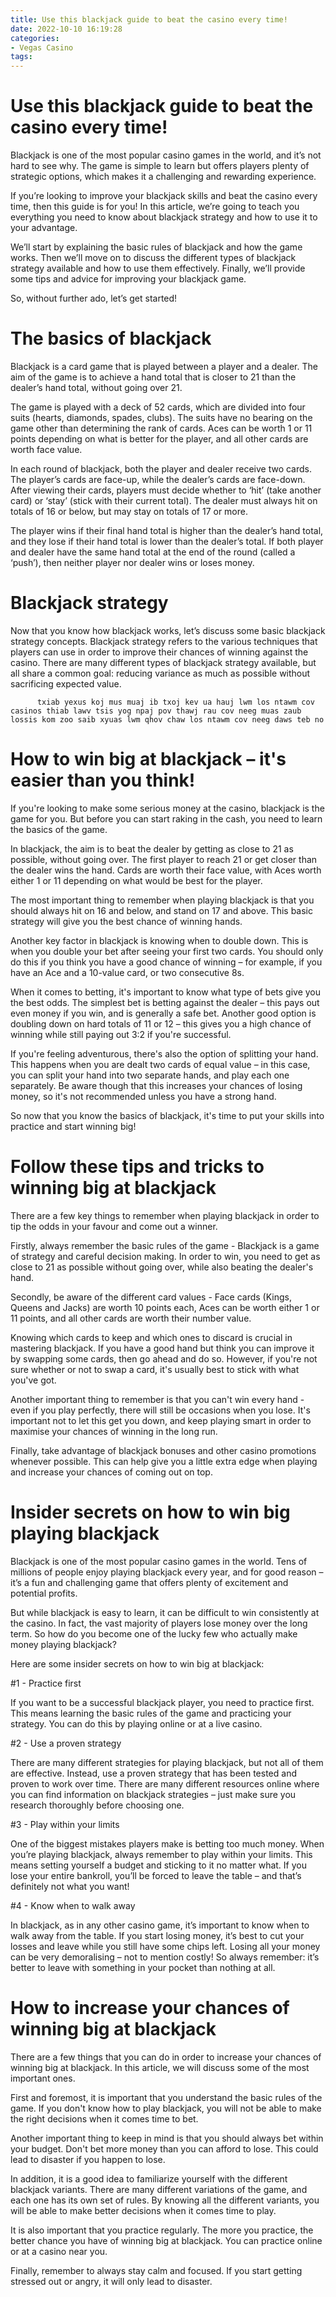 ```yaml
---
title: Use this blackjack guide to beat the casino every time!
date: 2022-10-10 16:19:28
categories:
- Vegas Casino
tags:
---
```



#  Use this blackjack guide to beat the casino every time!

Blackjack is one of the most popular casino games in the world, and it’s not hard to see why. The game is simple to learn but offers players plenty of strategic options, which makes it a challenging and rewarding experience.

If you’re looking to improve your blackjack skills and beat the casino every time, then this guide is for you! In this article, we’re going to teach you everything you need to know about blackjack strategy and how to use it to your advantage.

We’ll start by explaining the basic rules of blackjack and how the game works. Then we’ll move on to discuss the different types of blackjack strategy available and how to use them effectively. Finally, we’ll provide some tips and advice for improving your blackjack game.

So, without further ado, let’s get started!

# The basics of blackjack

Blackjack is a card game that is played between a player and a dealer. The aim of the game is to achieve a hand total that is closer to 21 than the dealer’s hand total, without going over 21.

The game is played with a deck of 52 cards, which are divided into four suits (hearts, diamonds, spades, clubs). The suits have no bearing on the game other than determining the rank of cards. Aces can be worth 1 or 11 points depending on what is better for the player, and all other cards are worth face value.

In each round of blackjack, both the player and dealer receive two cards. The player’s cards are face-up, while the dealer’s cards are face-down. After viewing their cards, players must decide whether to ‘hit’ (take another card) or ‘stay’ (stick with their current total). The dealer must always hit on totals of 16 or below, but may stay on totals of 17 or more.

The player wins if their final hand total is higher than the dealer’s hand total, and they lose if their hand total is lower than the dealer’s total. If both player and dealer have the same hand total at the end of the round (called a ‘push’), then neither player nor dealer wins or loses money.

# Blackjack strategy

Now that you know how blackjack works, let’s discuss some basic blackjack strategy concepts. Blackjack strategy refers to the various techniques that players can use in order to improve their chances of winning against the casino. There are many different types of blackjack strategy available, but all share a common goal: reducing variance as much as possible without sacrificing expected value.




















          txiab yexus koj mus muaj ib txoj kev ua hauj lwm los ntawm cov casinos thiab lawv tsis yog npaj pov thawj rau cov neeg muas zaub lossis kom zoo saib xyuas lwm qhov chaw los ntawm cov neeg daws teb no

#  How to win big at blackjack – it's easier than you think!

If you're looking to make some serious money at the casino, blackjack is the game for you. But before you can start raking in the cash, you need to learn the basics of the game.

In blackjack, the aim is to beat the dealer by getting as close to 21 as possible, without going over. The first player to reach 21 or get closer than the dealer wins the hand. Cards are worth their face value, with Aces worth either 1 or 11 depending on what would be best for the player.

The most important thing to remember when playing blackjack is that you should always hit on 16 and below, and stand on 17 and above. This basic strategy will give you the best chance of winning hands.

Another key factor in blackjack is knowing when to double down. This is when you double your bet after seeing your first two cards. You should only do this if you think you have a good chance of winning – for example, if you have an Ace and a 10-value card, or two consecutive 8s.

When it comes to betting, it's important to know what type of bets give you the best odds. The simplest bet is betting against the dealer – this pays out even money if you win, and is generally a safe bet. Another good option is doubling down on hard totals of 11 or 12 – this gives you a high chance of winning while still paying out 3:2 if you're successful.

If you're feeling adventurous, there's also the option of splitting your hand. This happens when you are dealt two cards of equal value – in this case, you can split your hand into two separate hands, and play each one separately. Be aware though that this increases your chances of losing money, so it's not recommended unless you have a strong hand.

So now that you know the basics of blackjack, it's time to put your skills into practice and start winning big!

#  Follow these tips and tricks to winning big at blackjack

There are a few key things to remember when playing blackjack in order to tip the odds in your favour and come out a winner.

Firstly, always remember the basic rules of the game - Blackjack is a game of strategy and careful decision making. In order to win, you need to get as close to 21 as possible without going over, while also beating the dealer's hand.

Secondly, be aware of the different card values - Face cards (Kings, Queens and Jacks) are worth 10 points each, Aces can be worth either 1 or 11 points, and all other cards are worth their number value.

Knowing which cards to keep and which ones to discard is crucial in mastering blackjack. If you have a good hand but think you can improve it by swapping some cards, then go ahead and do so. However, if you're not sure whether or not to swap a card, it's usually best to stick with what you've got.

Another important thing to remember is that you can't win every hand - even if you play perfectly, there will still be occasions when you lose. It's important not to let this get you down, and keep playing smart in order to maximise your chances of winning in the long run.

Finally, take advantage of blackjack bonuses and other casino promotions whenever possible. This can help give you a little extra edge when playing and increase your chances of coming out on top.

#  Insider secrets on how to win big playing blackjack

Blackjack is one of the most popular casino games in the world. Tens of millions of people enjoy playing blackjack every year, and for good reason – it’s a fun and challenging game that offers plenty of excitement and potential profits.

But while blackjack is easy to learn, it can be difficult to win consistently at the casino. In fact, the vast majority of players lose money over the long term. So how do you become one of the lucky few who actually make money playing blackjack?

Here are some insider secrets on how to win big at blackjack:

#1 - Practice first

If you want to be a successful blackjack player, you need to practice first. This means learning the basic rules of the game and practicing your strategy. You can do this by playing online or at a live casino.

#2 - Use a proven strategy

There are many different strategies for playing blackjack, but not all of them are effective. Instead, use a proven strategy that has been tested and proven to work over time. There are many different resources online where you can find information on blackjack strategies – just make sure you research thoroughly before choosing one.

#3 - Play within your limits

One of the biggest mistakes players make is betting too much money. When you’re playing blackjack, always remember to play within your limits. This means setting yourself a budget and sticking to it no matter what. If you lose your entire bankroll, you’ll be forced to leave the table – and that’s definitely not what you want!

#4 - Know when to walk away

In blackjack, as in any other casino game, it’s important to know when to walk away from the table. If you start losing money, it’s best to cut your losses and leave while you still have some chips left. Losing all your money can be very demoralising – not to mention costly! So always remember: it’s better to leave with something in your pocket than nothing at all.

#  How to increase your chances of winning big at blackjack

There are a few things that you can do in order to increase your chances of winning big at blackjack. In this article, we will discuss some of the most important ones.

First and foremost, it is important that you understand the basic rules of the game. If you don't know how to play blackjack, you will not be able to make the right decisions when it comes time to bet.

Another important thing to keep in mind is that you should always bet within your budget. Don't bet more money than you can afford to lose. This could lead to disaster if you happen to lose.

In addition, it is a good idea to familiarize yourself with the different blackjack variants. There are many different variations of the game, and each one has its own set of rules. By knowing all the different variants, you will be able to make better decisions when it comes time to play.

It is also important that you practice regularly. The more you practice, the better chance you have of winning big at blackjack. You can practice online or at a casino near you.

Finally, remember to always stay calm and focused. If you start getting stressed out or angry, it will only lead to disaster.